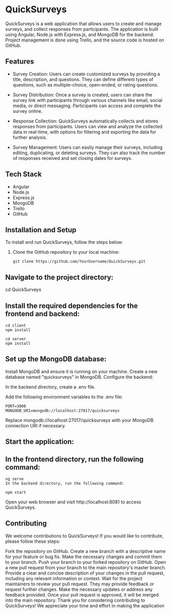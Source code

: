 # QuickSurveys

QuickSurveys is a web application that allows users to create and manage surveys, and collect responses from participants. The application is built using Angular, Node.js with Express.js, and MongoDB for the backend. Project management is done using Trello, and the source code is hosted on GitHub.

## Features

- Survey Creation: Users can create customized surveys by providing a title, description, and questions. They can define different types of questions, such as multiple-choice, open-ended, or rating questions.

- Survey Distribution: Once a survey is created, users can share the survey link with participants through various channels like email, social media, or direct messaging. Participants can access and complete the survey online.

- Response Collection: QuickSurveys automatically collects and stores responses from participants. Users can view and analyze the collected data in real-time, with options for filtering and exporting the data for further analysis.

- Survey Management: Users can easily manage their surveys, including editing, duplicating, or deleting surveys. They can also track the number of responses received and set closing dates for surveys.

## Tech Stack

- Angular
- Node.js
- Express.js
- MongoDB
- Trello
- GitHub

## Installation and Setup

To install and run QuickSurveys, follow the steps below:

1. Clone the GitHub repository to your local machine:

   ```shell
   git clone https://github.com/YourUsername/QuickSurveys.git

## Navigate to the project directory:

cd QuickSurveys


## Install the required dependencies for the frontend and backend:
```
cd client
npm install
```
```
cd server
npm install
```
## Set up the MongoDB database:

Install MongoDB and ensure it is running on your machine.
Create a new database named "quicksurveys" in MongoDB.
Configure the backend:

In the backend directory, create a .env file.

Add the following environment variables to the .env file:


```
PORT=3000
MONGODB_URI=mongodb://localhost:27017/quicksurveys
```
Replace mongodb://localhost:27017/quicksurveys with your MongoDB connection URI if necessary.

## Start the application:

## In the frontend directory, run the following command:

```
ng serve
In the backend directory, run the following command:
```

```
npm start
```
Open your web browser and visit http://localhost:8081 to access QuickSurveys.

## Contributing
We welcome contributions to QuickSurveys! If you would like to contribute, please follow these steps:

Fork the repository on GitHub.
Create a new branch with a descriptive name for your feature or bug fix.
Make the necessary changes and commit them to your branch.
Push your branch to your forked repository on GitHub.
Open a new pull request from your branch to the main repository's master branch.
Provide a clear and concise description of your changes in the pull request, including any relevant information or context.
Wait for the project maintainers to review your pull request. They may provide feedback or request further changes.
Make the necessary updates or address any feedback provided.
Once your pull request is approved, it will be merged into the main repository.
Thank you for considering contributing to QuickSurveys! We appreciate your time and effort in making the application
